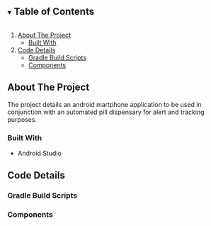 <!-- TABLE OF CONTENTS -->
<details open="open">
  <summary><h2 style="display: inline-block">Table of Contents</h2></summary>
  <ol>
    <li>
      <a href="#about-the-project">About The Project</a>
      <ul>
        <li><a href="#built-with">Built With</a></li>
      </ul>
    </li>
    <li>
      <a href="#code-details">Code Details</a>
      <ul>
        <li><a href="#gradle-build-scripts">Gradle Build Scripts</a></li>
        <li><a href="#components">Components</a></li>
      </ul>
    </li>
  </ol>
</details>



<!-- ABOUT THE PROJECT -->
## About The Project

The project details an android martphone application to be used in conjunction with an automated pill dispensary for alert and tracking purposes.



### Built With

* Android Studio



<!-- CODE DETAILS -->
## Code Details



### Gradle Build Scripts



### Components


